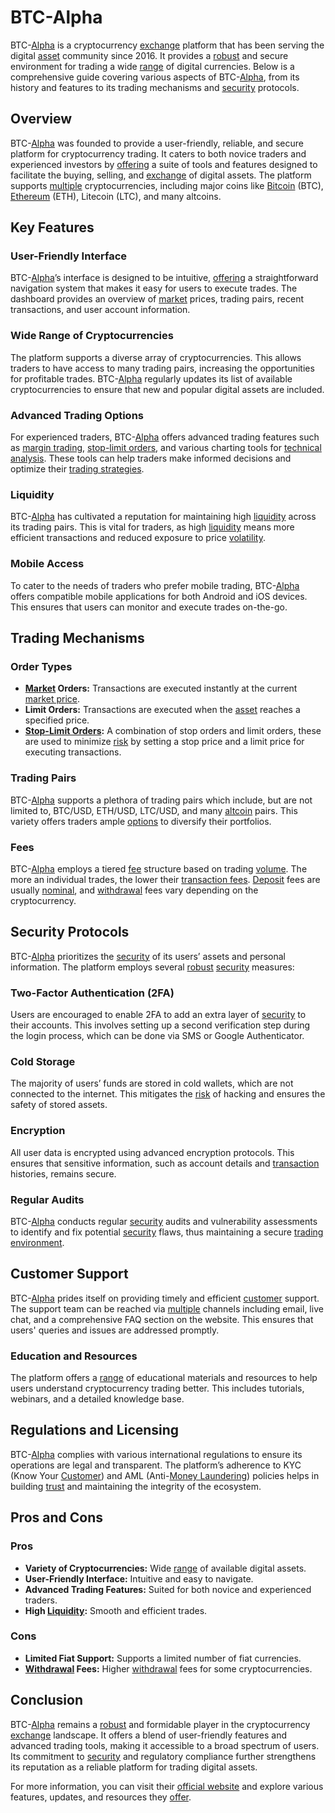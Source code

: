 # BTC-Alpha

BTC-[Alpha](../a/alpha.md) is a cryptocurrency [exchange](../e/exchange.md) platform that has been serving the digital [asset](../a/asset.md) community since 2016. It provides a [robust](../r/robust.md) and secure environment for trading a wide [range](../r/range.md) of digital currencies. Below is a comprehensive guide covering various aspects of BTC-[Alpha](../a/alpha.md), from its history and features to its trading mechanisms and [security](../s/security.md) protocols.

## Overview

BTC-[Alpha](../a/alpha.md) was founded to provide a user-friendly, reliable, and secure platform for cryptocurrency trading. It caters to both novice traders and experienced investors by [offering](../o/offering.md) a suite of tools and features designed to facilitate the buying, selling, and [exchange](../e/exchange.md) of digital assets. The platform supports [multiple](../m/multiple.md) cryptocurrencies, including major coins like [Bitcoin](../b/bitcoin.md) (BTC), [Ethereum](../e/ethereum_.md) (ETH), Litecoin (LTC), and many altcoins.

## Key Features

### User-Friendly Interface

BTC-[Alpha](../a/alpha.md)’s interface is designed to be intuitive, [offering](../o/offering.md) a straightforward navigation system that makes it easy for users to execute trades. The dashboard provides an overview of [market](../m/market.md) prices, trading pairs, recent transactions, and user account information.

### Wide Range of Cryptocurrencies

The platform supports a diverse array of cryptocurrencies. This allows traders to have access to many trading pairs, increasing the opportunities for profitable trades. BTC-[Alpha](../a/alpha.md) regularly updates its list of available cryptocurrencies to ensure that new and popular digital assets are included.

### Advanced Trading Options

For experienced traders, BTC-[Alpha](../a/alpha.md) offers advanced trading features such as [margin trading](../m/margin_trading.md), [stop-limit orders](../s/stop-limit_orders.md), and various charting tools for [technical analysis](../t/technical_analysis.md). These tools can help traders make informed decisions and optimize their [trading strategies](../t/trading_strategies.md).

### Liquidity

BTC-[Alpha](../a/alpha.md) has cultivated a reputation for maintaining high [liquidity](../l/liquidity.md) across its trading pairs. This is vital for traders, as high [liquidity](../l/liquidity.md) means more efficient transactions and reduced exposure to price [volatility](../v/volatility.md).

### Mobile Access

To cater to the needs of traders who prefer mobile trading, BTC-[Alpha](../a/alpha.md) offers compatible mobile applications for both Android and iOS devices. This ensures that users can monitor and execute trades on-the-go.

## Trading Mechanisms

### Order Types

- **[Market](../m/market.md) Orders:** Transactions are executed instantly at the current [market price](../m/market_price.md).
- **Limit Orders:** Transactions are executed when the [asset](../a/asset.md) reaches a specified price.
- **[Stop-Limit Orders](../s/stop-limit_orders.md):** A combination of stop orders and limit orders, these are used to minimize [risk](../r/risk.md) by setting a stop price and a limit price for executing transactions.

### Trading Pairs

BTC-[Alpha](../a/alpha.md) supports a plethora of trading pairs which include, but are not limited to, BTC/USD, ETH/USD, LTC/USD, and many [altcoin](../a/altcoin.md) pairs. This variety offers traders ample [options](../o/options.md) to diversify their portfolios.

### Fees

BTC-[Alpha](../a/alpha.md) employs a tiered [fee](../f/fee.md) structure based on trading [volume](../v/volume.md). The more an individual trades, the lower their [transaction fees](../t/transaction_fees.md). [Deposit](../d/deposit.md) fees are usually [nominal](../n/nominal.md), and [withdrawal](../w/withdrawal.md) fees vary depending on the cryptocurrency.

## Security Protocols

BTC-[Alpha](../a/alpha.md) prioritizes the [security](../s/security.md) of its users’ assets and personal information. The platform employs several [robust](../r/robust.md) [security](../s/security.md) measures:

### Two-Factor Authentication (2FA)

Users are encouraged to enable 2FA to add an extra layer of [security](../s/security.md) to their accounts. This involves setting up a second verification step during the login process, which can be done via SMS or Google Authenticator.

### Cold Storage

The majority of users’ funds are stored in cold wallets, which are not connected to the internet. This mitigates the [risk](../r/risk.md) of hacking and ensures the safety of stored assets.

### Encryption

All user data is encrypted using advanced encryption protocols. This ensures that sensitive information, such as account details and [transaction](../t/transaction.md) histories, remains secure.

### Regular Audits

BTC-[Alpha](../a/alpha.md) conducts regular [security](../s/security.md) audits and vulnerability assessments to identify and fix potential [security](../s/security.md) flaws, thus maintaining a secure [trading environment](../t/trading_environment.md).

## Customer Support

BTC-[Alpha](../a/alpha.md) prides itself on providing timely and efficient [customer](../c/customer.md) support. The support team can be reached via [multiple](../m/multiple.md) channels including email, live chat, and a comprehensive FAQ section on the website. This ensures that users' queries and issues are addressed promptly.

### Education and Resources

The platform offers a [range](../r/range.md) of educational materials and resources to help users understand cryptocurrency trading better. This includes tutorials, webinars, and a detailed knowledge base.

## Regulations and Licensing

BTC-[Alpha](../a/alpha.md) complies with various international regulations to ensure its operations are legal and transparent. The platform’s adherence to KYC (Know Your [Customer](../c/customer.md)) and AML (Anti-[Money Laundering](../m/money_laundering.md)) policies helps in building [trust](../t/trust.md) and maintaining the integrity of the ecosystem.

## Pros and Cons

### Pros

- **Variety of Cryptocurrencies:** Wide [range](../r/range.md) of available digital assets.
- **User-Friendly Interface:** Intuitive and easy to navigate.
- **Advanced Trading Features:** Suited for both novice and experienced traders.
- **High [Liquidity](../l/liquidity.md):** Smooth and efficient trades.

### Cons

- **Limited Fiat Support:** Supports a limited number of fiat currencies.
- **[Withdrawal](../w/withdrawal.md) Fees:** Higher [withdrawal](../w/withdrawal.md) fees for some cryptocurrencies.

## Conclusion

BTC-[Alpha](../a/alpha.md) remains a [robust](../r/robust.md) and formidable player in the cryptocurrency [exchange](../e/exchange.md) landscape. It offers a blend of user-friendly features and advanced trading tools, making it accessible to a broad spectrum of users. Its commitment to [security](../s/security.md) and regulatory compliance further strengthens its reputation as a reliable platform for trading digital assets.

For more information, you can visit their [official website](https://btc-alpha.com/) and explore various features, updates, and resources they [offer](../o/offer.md).